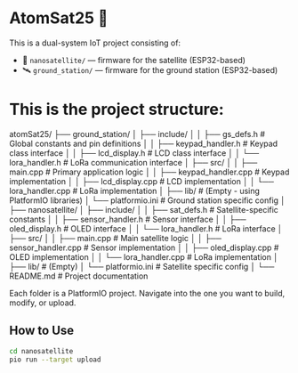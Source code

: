 # AtomSat25 🚀

This is a dual-system IoT project consisting of:

- 📡 `nanosatellite/` — firmware for the satellite (ESP32-based)
- 🛰️ `ground_station/` — firmware for the ground station (ESP32-based)

# This is the project structure:

atomSat25/
├── ground_station/
│   ├── include/
│   │   ├── gs_defs.h              # Global constants and pin definitions
│   │   ├── keypad_handler.h       # Keypad class interface
│   │   ├── lcd_display.h          # LCD class interface
│   │   └── lora_handler.h         # LoRa communication interface
│   ├── src/
│   │   ├── main.cpp               # Primary application logic
│   │   ├── keypad_handler.cpp     # Keypad implementation
│   │   ├── lcd_display.cpp        # LCD implementation
│   │   └── lora_handler.cpp       # LoRa implementation
│   ├── lib/                       # (Empty - using PlatformIO libraries)
│   └── platformio.ini             # Ground station specific config
│
├── nanosatellite/
│   ├── include/
│   │   ├── sat_defs.h             # Satellite-specific constants
│   │   ├── sensor_handler.h       # Sensor interface
│   │   ├── oled_display.h         # OLED interface
│   │   └── lora_handler.h         # LoRa interface
│   ├── src/
│   │   ├── main.cpp               # Main satellite logic
│   │   ├── sensor_handler.cpp     # Sensor implementation
│   │   ├── oled_display.cpp       # OLED implementation
│   │   └── lora_handler.cpp       # LoRa implementation
│   ├── lib/                       # (Empty)
│   └── platformio.ini             # Satellite specific config
│
└── README.md                      # Project documentation


Each folder is a PlatformIO project. Navigate into the one you want to build, modify, or upload.

## How to Use

```bash
cd nanosatellite
pio run --target upload

